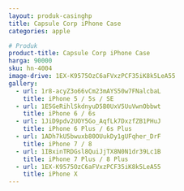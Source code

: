 ```yaml
---
layout: produk-casinghp
title: Capsule Corp iPhone Case
categories: apple

# Produk
product-title: Capsule Corp iPhone Case
harga: 90000
sku: hn-4004
image-drive: 1EX-K9575OzC6aFVxzPCF35iK8k5LeA55
gallery:
  - url: 1r8-acyZ3o66vCm23mAYS50w7FNalcbaL
    title: iPhone 5 / 5s / SE
  - url: 1E5GeRihlSkdnyuD5B0UxV5UuVwnObbwt
    title: iPhone 6 / 6s
  - url: 1JiD9pdv2UOY5Go_AqfLk7DxzfZB1PHuJ
    title: iPhone 6 Plus / 6s Plus
  - url: 1ADh7kU5bwuxb80OUukDy1gUFqher_DrF
    title: iPhone 7 / 8
  - url: 1IBxinTRDGsl8QuiJjTX8N0N1dr39Lc1B
    title: iPhone 7 Plus / 8 Plus
  - url: 1EX-K9575OzC6aFVxzPCF35iK8k5LeA55
    title: iPhone X
---
```


